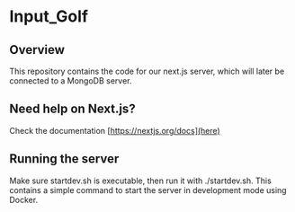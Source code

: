 # Input\_Golf

## Overview
This repository contains the code for our next.js server, which will later be connected to a MongoDB server.

## Need help on Next.js?
Check the documentation [https://nextjs.org/docs](here)

## Running the server
Make sure startdev.sh is executable, then run it with ./startdev.sh. This contains a simple command to start the server in development mode using Docker.


